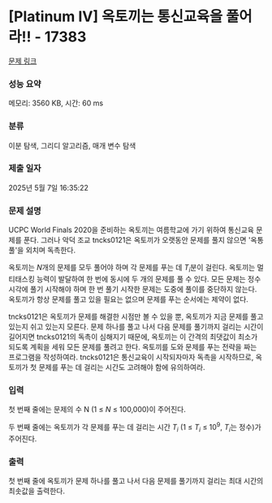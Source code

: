 # [Platinum IV] 옥토끼는 통신교육을 풀어라!! - 17383 

[문제 링크](https://www.acmicpc.net/problem/17383) 

### 성능 요약

메모리: 3560 KB, 시간: 60 ms

### 분류

이분 탐색, 그리디 알고리즘, 매개 변수 탐색

### 제출 일자

2025년 5월 7일 16:35:22

### 문제 설명

<p>UCPC World Finals 2020을 준비하는 옥토끼는 여름학교에 가기 위하여 통신교육 문제를 푼다. 그러나 악덕 조교 tncks0121은 옥토끼가 오랫동안 문제를 풀지 않으면 '옥통풀'을 외치며 독촉한다.</p>

<p>옥토끼는 <em>N</em>개의 문제를 모두 풀어야 하며 각 문제를 푸는 데 <em>T<sub>i</sub></em>분이 걸린다. 옥토끼는 멀티태스킹 능력이 발달하여 한 번에 동시에 두 개의 문제를 풀 수 있다. 모든 문제는 정수 시각에 풀기 시작해야 하며 한 번 풀기 시작한 문제는 도중에 풀이를 중단하지 않는다. 옥토끼가 항상 문제를 풀고 있을 필요는 없으며 문제를 푸는 순서에는 제약이 없다.</p>

<p>tncks0121은 옥토끼가 문제를 해결한 시점만 볼 수 있을 뿐, 옥토끼가 지금 문제를 풀고 있는지 쉬고 있는지 모른다. 문제 하나를 풀고 나서 다음 문제를 풀기까지 걸리는 시간이 길어지면 tncks0121의 독촉이 심해지기 때문에, 옥토끼는 이 간격의 최댓값이 최소가 되도록 계획을 세워 모든 문제를 풀려고 한다. 옥토끼를 도와 문제를 푸는 전략을 짜는 프로그램을 작성하여라. tncks0121은 통신교육이 시작되자마자 독촉을 시작하므로, 옥토끼가 첫 문제를 푸는 데 걸리는 시간도 고려해야 함에 유의하여라.</p>

### 입력 

 <p>첫 번째 줄에는 문제의 수 N (1 ≤ <em>N</em> ≤ 100,000)이 주어진다.</p>

<p>두 번째 줄에는 옥토끼가 각 문제를 푸는 데 걸리는 시간 <em>T<sub>i</sub></em> (1 ≤ <em>T<sub>i</sub></em> ≤ 10<sup>9</sup>, <em>T<sub>i</sub></em>는 정수)가 주어진다.</p>

### 출력 

 <p>첫 번째 줄에 옥토끼가 문제 하나를 풀고 나서 다음 문제를 풀기까지 걸리는 최대 시간의 최솟값을 출력한다.</p>

